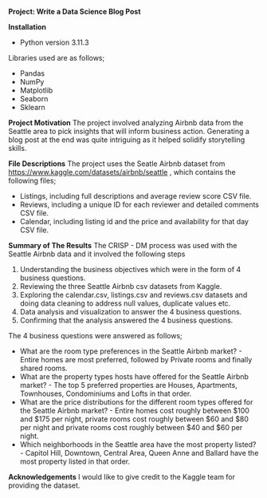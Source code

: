 **Project: Write a Data Science Blog Post**

**Installation**
* Python version 3.11.3

Libraries used are as follows;
* Pandas
* NumPy
* Matplotlib
* Seaborn
* Sklearn

**Project Motivation**
The project involved analyzing Airbnb data from the Seattle area to pick insights that will inform business action. Generating a blog post at the end was quite intriguing as it helped solidify storytelling skills.

**File Descriptions**
The project uses the Seatle Airbnb dataset from https://www.kaggle.com/datasets/airbnb/seattle , which contains the following files;

* Listings, including full descriptions and average review score CSV file.
* Reviews, including a unique ID for each reviewer and detailed comments CSV file.
* Calendar, including listing id and the price and availability for that day CSV file.

**Summary of The Results**
The CRISP - DM process was used with the Seattle Airbnb data and it involved the following steps
1. Understanding the business objectives which were in the form of 4 business questions.
2. Reviewing the three Seattle Airbnb csv datasets from Kaggle.
3. Exploring the calendar.csv, listings.csv and reviews.csv datasets and doing data cleaning to address null values, duplicate values etc. 
4. Data analysis and visualization to answer the 4 business questions.
5. Confirming that the analysis answered the 4 business questions.

The 4 business questions were answered as follows;

* What are the room type preferences in the Seattle Airbnb market? - Entire homes are most preferred, followed by Private rooms and finally shared rooms.
* What are the property types hosts have offered for the Seattle Airbnb market? - The top 5 preferred properties are Houses, Apartments, Townhouses, Condominiums and Lofts in that order.
* What are the price distributions for the different room types offered for the Seattle Airbnb market? - Entire homes cost roughly between $100 and $175 per night, private rooms cost roughly between $60 and $80 per night and private rooms cost roughly between $40 and $60 per night.
* Which neighborhoods in the Seattle area have the most property listed? - Capitol Hill, Downtown, Central Area, Queen Anne and Ballard have the most property listed in that order.

**Acknowledgements**
I would like to give credit to the Kaggle team for providing the dataset.










